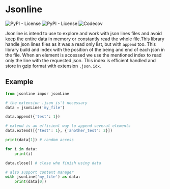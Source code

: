 # Jsonline

<img alt="PyPI - License" src="https://img.shields.io/github/license/fsadannn/expressive_regex"> <img alt="PyPI - License" src="https://travis-ci.org/fsadannn/expressive_regex.svg"> <img alt="Codecov" src="https://img.shields.io/codecov/c/github/fsadannn/expressive_regex.svg">

Jsonline is intend to use to explore and work with json lines files and avoid keep the entire data in memory or constantly read the whole file.This library handle json lines files as it was a read only list, but with `append` too. This library build and index with the position of the being and end of each json in the file. When an element is accessed we use the mentioned index to read only the line with the requested json. This index is efficient handled and store in gzip format with extension `.json.idx`.

## Example

```Python
from jsonline impor jsonLine

# the extension .json is't necessary
data = jsonLine('my_file')

data.append({'test': 1})

# extend is an efficient way to append several elements
data.extend([{'test': 1}, {'another_test': 2}])

print(data[1]) # random access

for i in data:
    print(i)

data.close() # close whe finish using data

# also support context manager
with jsonLine('my_file') as data:
    print(data[0])
```
